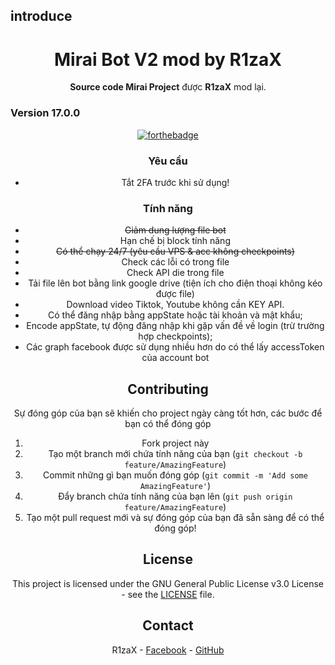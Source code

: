 ## introduce
<div align="center">
  <h1>Mirai Bot V2 mod by R1zaX</h1>
 <strong>Source code Mirai Project</strong> được <strong>R1zaX</strong> mod lại.
</div>
	
</p>

### Version 17.0.0


<div align="center">

[![forthebadge](https://forthebadge.com/images/badges/made-with-javascript.svg)](https://nodejs.org/en/)


### Yêu cầu

- Tắt 2FA trước khi sử dụng!

### Tính năng

- ~~Giảm dung lượng file bot~~
- Hạn chế bị block tính năng
- ~~Có thể chạy 24/7 (yêu cầu VPS & acc không checkpoints)~~
- Check các lỗi có trong file
- Check API die trong file
- Tải file lên bot bằng link google drive (tiện ích cho điện thoại không kéo được file)
- Download video Tiktok, Youtube không cần KEY API.
- Có thể đăng nhập bằng appState hoặc tài khoản và mật khẩu;   
- Encode appState, tự động đăng nhập khi gặp vấn đề về login (trừ trường hợp checkpoints);
- Các graph facebook được sử dụng nhiều hơn do có thể lấy accessToken của account bot

## Contributing

Sự đóng góp của bạn sẽ khiến cho project ngày càng tốt hơn, các bước để bạn có thể đóng góp

1. Fork project này
2. Tạo một branch mới chứa tính năng của bạn (`git checkout -b feature/AmazingFeature`)
3. Commit những gì bạn muốn đóng góp (`git commit -m 'Add some AmazingFeature'`)
4. Đẩy branch chứa tính năng của bạn lên (`git push origin feature/AmazingFeature`)
5. Tạo một pull request mới và sự đóng góp của bạn đã sẵn sàng để có thể đóng góp!

<!-- LICENSE -->
## License

This project is licensed under the GNU General Public License v3.0 License - see the [LICENSE](LICENSE) file.

<!-- CONTACT -->
## Contact

R1zaX - [Facebook](https://www.facebook.com/RqzaX.VqnThuqn.040) - [GitHub](https://github.com/RqzaX040)
